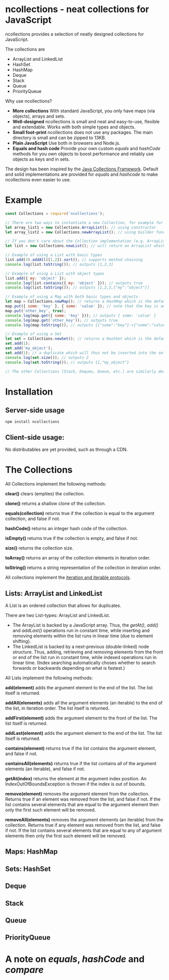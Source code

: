 # ncollections - neat collections for JavaScript
ncollections provides a selection of neatly designed collections for JavaScript.

The collections are
- ArrayList and LinkedList
- HashSet
- HashMap
- Deque
- Stack
- Queue
- PriorityQueue

Why use ncollections?
- **More collections** With standard JavaScript, you only have maps (via objects), arrays and sets.
- **Well-designed** ncollections is small and neat and easy-to-use, flexible and extendable. Works with both simple types and objects.
- **Small foot-print** ncollections does not use any packages. The main directory is small and can be zipped to 13KB.
- **Plain JavaScript** Use both in browsers and Node.js.
- **Equals and hash code** Provide your own custom *equals* and *hashCode* methods for you own objects to boost performance and reliably use objects as keys and in sets.

The design has been inspired by the [Java Collections Framework](https://docs.oracle.com/javase/8/docs/technotes/guides/collections/overview.html). Default and solid implementations are provided for *equals* and *hashcode* to make ncollections even easier to use.

# Example

```javascript
const Collections = require('ncollections');

// There are two ways to instantiate a new Collection, for example for an ArrayList:
let array_list1 = new Collections.ArrayList(); // using constructor
let array_list2 = new Collections.newArrayList(); // using builder function

// If you don't care about the Collection implementation (e.g. ArrayList or LinkedList), just do this:
let list = new Collections.newList(); // will return an ArrayList which is the default List

// Example of using a List with basic types
list.add(3).addAll([1,2]).sort(); // supports method chaining
console.log(list.toString()); // outputs [1,2,3]

// Example of using a List with object types
list.add({ my: 'object' });
console.log(list.contains({ my: 'object' })); // outputs true
console.log(list.toString()); // outputs [1,2,3,{"my":"object"}]

// Example of using a Map with both basic types and objects
let map = Collections.newMap(); // returns a HashMap which is the default Map
map.put({ some: 'key' }, { some: 'value' }); // note that the key is an object
map.put('other_key', true);
console.log(map.get({ some: 'key' })); // outputs { some: 'value' }
console.log(map.get('other_key')); // outputs true
console.log(map.toString()); // outputs {{"some":"key"}->{"some":"value"},"other_key"->true}

// Example of using a Set
let set = Collections.newSet(); // returns a HashSet which is the default Set
set.add(1);
set.add('my_object');
set.add(1); // a duplicate which will thus not be inserted into the set because it is already contained
console.log(set.size()); // outputs 2
console.log(set.toString()); // outputs {1,"my_object"}

// The other Collections (Stack, Dequeu, Queue, etc.) are similarly designed.
```

# Installation

## Server-side usage

```
npm install ncollections
```

## Client-side usage:

No distributables are yet provided, such as through a CDN.

# The Collections

All Collections implement the following methods:

**clear()** clears (empties) the collection.

**clone()** returns a shallow clone of the collection.

**equals(collection)** returns true if the collection is equal to the argument collection, and false if not.

**hashCode()** returns an integer hash code of the collection.

**isEmpty()** returns true if the collection is empty, and false if not.

**size()** returns the collection size.

**toArray()** returns an array of the collection elements in iteration order.

**toString()** returns a string representation of the collection in iteration order.

All collections implement the [iteration and iterable protocols](https://developer.mozilla.org/en-US/docs/Web/JavaScript/Reference/Iteration_protocols).

## Lists: ArrayList and LinkedList

A List is an ordered collection that allows for duplicates.

There are two List-types: ArrayList and LinkedList.
- The ArrayList is backed by a JavaScript array. Thus, the *getAt()*, *add()* and *addLast()* operations run in constant time, while inserting and removing elements within the list runs in linear time (due to element shifting).
- The LinkedList is backed by a next-previous (double-linked) node structure. Thus, adding, retrieving and removing elements from the front or end of the list run in constant time, while indexed operations run in linear time. (Index searching automatically choses whether to search forwards or backwards depending on what is fastest.)

All Lists implement the following methods:

**add(element)** adds the argument element to the end of the list. The list itself is returned.

**addAll(elements)** adds all the argument elements (an iterable) to the end of the list, in iteration order. The list itself is returned.

**addFirst(element)** adds the argument element to the front of the list. The list itself is returned.

**addLast(element)** adds the argument element to the end of the list. The list itself is returned.

**contains(element)** returns true if the list contains the argument element, and false if not.

**containsAll(elements)** returns true if the list contains all of the argument elements (an iterable), and false if not.

**getAt(index)** returns the element at the argument index position. An IndexOutOfBoundsException is thrown if the index is out of bounds.

**remove(element)** removes the argument element from the collection. Returns true if an element was removed from the list, and false if not. If the list contains several elements that are equal to the argument element then only the first such element will be removed.

**removeAll(elements)** removes the argument elements (an iterable) from the collection. Returns true if any element was removed from the list, and false if not. If the list contains several elements that are equal to any of argument elements then only the first such element will be removed.


## Maps: HashMap

## Sets: HashSet

## Deque

## Stack

## Queue

## PriorityQueue

# A note on *equals*, *hashCode* and *compare*
